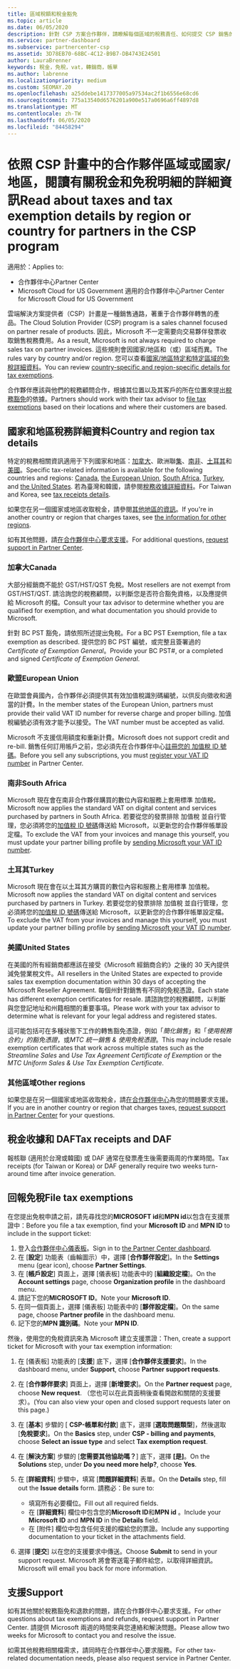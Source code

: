 ```yaml
---
title: 區域稅額和稅金豁免
ms.topic: article
ms.date: 06/05/2020
description: 針對 CSP 方案合作夥伴，請瞭解每個區域的稅務責任、如何提交 CSP 銷售的稅金豁免，以及如何取得稅務問題的支援。
ms.service: partner-dashboard
ms.subservice: partnercenter-csp
ms.assetid: 3D78EB70-68BC-4C12-B9B7-DB4743E24501
author: LauraBrenner
keywords: 稅金，免稅，vat，轉銷商，帳單
ms.author: labrenne
ms.localizationpriority: medium
ms.custom: SEOMAY.20
ms.openlocfilehash: a25ddebe1417377005a97534ac2f1b6556e68cd6
ms.sourcegitcommit: 775a13540d6576201a900e517a0696a6ff4897d8
ms.translationtype: MT
ms.contentlocale: zh-TW
ms.lasthandoff: 06/05/2020
ms.locfileid: "84458294"
---
```

# <a name="read-about-taxes-and-tax-exemption-details-by-region-or-country-for-partners-in-the-csp-program"></a><span data-ttu-id="678ac-104">依照 CSP 計畫中的合作夥伴區域或國家/地區，閱讀有關稅金和免稅明細的詳細資訊</span><span class="sxs-lookup"><span data-stu-id="678ac-104">Read about taxes and tax exemption details by region or country for partners in the CSP program</span></span>

<span data-ttu-id="678ac-105">適用於：</span><span class="sxs-lookup"><span data-stu-id="678ac-105">Applies to:</span></span>

- <span data-ttu-id="678ac-106">合作夥伴中心</span><span class="sxs-lookup"><span data-stu-id="678ac-106">Partner Center</span></span>
- <span data-ttu-id="678ac-107">Microsoft Cloud for US Government 適用的合作夥伴中心</span><span class="sxs-lookup"><span data-stu-id="678ac-107">Partner Center for Microsoft Cloud for US Government</span></span>

<span data-ttu-id="678ac-108">雲端解決方案提供者（CSP）計畫是一種銷售通路，著重于合作夥伴轉售的產品。</span><span class="sxs-lookup"><span data-stu-id="678ac-108">The Cloud Solution Provider (CSP) program is a sales channel focused on partner resale of products.</span></span> <span data-ttu-id="678ac-109">因此，Microsoft 不一定需要向交易夥伴發票收取銷售稅務費用。</span><span class="sxs-lookup"><span data-stu-id="678ac-109">As a result, Microsoft is not always required to charge sales tax on partner invoices.</span></span> <span data-ttu-id="678ac-110">這些規則會因國家/地區和（或）區域而異。</span><span class="sxs-lookup"><span data-stu-id="678ac-110">The rules vary by country and/or region.</span></span> <span data-ttu-id="678ac-111">您可以查看[國家/地區特定和特定區域的免稅詳細資料](#country-and-region-tax-details)。</span><span class="sxs-lookup"><span data-stu-id="678ac-111">You can review [country-specific and region-specific details for tax exemptions](#country-and-region-tax-details).</span></span>

<span data-ttu-id="678ac-112">合作夥伴應該與他們的稅務顧問合作，根據其位置以及其客戶的所在位置來提出[稅務豁免](#file-tax-exemptions)的依據。</span><span class="sxs-lookup"><span data-stu-id="678ac-112">Partners should work with their tax advisor to [file tax exemptions](#file-tax-exemptions) based on their locations and where their customers are based.</span></span>

## <a name="country-and-region-tax-details"></a><span data-ttu-id="678ac-113">國家和地區稅務詳細資料</span><span class="sxs-lookup"><span data-stu-id="678ac-113">Country and region tax details</span></span>

<span data-ttu-id="678ac-114">特定的稅務相關資訊適用于下列國家和地區：[加拿大](#canada)、歐洲聯[集](#european-union)、[南非](#south-africa)、[土耳其](#turkey)和[美國](#united-states)。</span><span class="sxs-lookup"><span data-stu-id="678ac-114">Specific tax-related information is available for the following countries and regions: [Canada](#canada), [the European Union](#european-union), [South Africa](#south-africa), [Turkey](#turkey), and [the United States](#united-states).</span></span> <span data-ttu-id="678ac-115">若為臺灣和韓國，請參閱[稅務收據詳細資料](#tax-receipts-and-daf)。</span><span class="sxs-lookup"><span data-stu-id="678ac-115">For Taiwan and Korea, see [tax receipts details](#tax-receipts-and-daf).</span></span>

<span data-ttu-id="678ac-116">如果您在另一個國家或地區收取稅金，請參閱[其他地區的資訊](#other-regions)。</span><span class="sxs-lookup"><span data-stu-id="678ac-116">If you're in another country or region that charges taxes, see [the information for other regions](#other-regions).</span></span>

<span data-ttu-id="678ac-117">如有其他問題，請[在合作夥伴中心要求支援](#support)。</span><span class="sxs-lookup"><span data-stu-id="678ac-117">For additional questions, [request support in Partner Center](#support).</span></span>

### <a name="canada"></a><span data-ttu-id="678ac-118">加拿大</span><span class="sxs-lookup"><span data-stu-id="678ac-118">Canada</span></span>

<span data-ttu-id="678ac-119">大部分經銷商不能於 GST/HST/QST 免稅。</span><span class="sxs-lookup"><span data-stu-id="678ac-119">Most resellers are not exempt from GST/HST/QST.</span></span> <span data-ttu-id="678ac-120">請洽詢您的稅務顧問，以判斷您是否符合豁免資格，以及應提供給 Microsoft 的檔。</span><span class="sxs-lookup"><span data-stu-id="678ac-120">Consult your tax advisor to determine whether you are qualified for exemption, and what documentation you should provide to Microsoft.</span></span>

<span data-ttu-id="678ac-121">針對 BC PST 豁免，請依照所述提出免稅。</span><span class="sxs-lookup"><span data-stu-id="678ac-121">For a BC PST Exemption, file a tax exemption as described.</span></span> <span data-ttu-id="678ac-122">提供您的 BC PST 編號，或完整且簽署過的 *Certificate of Exemption General*。</span><span class="sxs-lookup"><span data-stu-id="678ac-122">Provide your BC PST#, or a completed and signed *Certificate of Exemption General*.</span></span>

### <a name="european-union"></a><span data-ttu-id="678ac-123">歐盟</span><span class="sxs-lookup"><span data-stu-id="678ac-123">European Union</span></span>

<span data-ttu-id="678ac-124">在歐盟會員國內，合作夥伴必須提供其有效加值稅識別碼編號，以供反向徵收和適當的計費。</span><span class="sxs-lookup"><span data-stu-id="678ac-124">In the member states of the European Union, partners must provide their valid VAT ID number for reverse charge and proper billing.</span></span> <span data-ttu-id="678ac-125">加值稅編號必須有效才能予以接受。</span><span class="sxs-lookup"><span data-stu-id="678ac-125">The VAT number must be accepted as valid.</span></span>

<span data-ttu-id="678ac-126">Microsoft 不支援信用額度和重新計費。</span><span class="sxs-lookup"><span data-stu-id="678ac-126">Microsoft does not support credit and re-bill.</span></span> <span data-ttu-id="678ac-127">銷售任何訂用帳戶之前，您必須先在合作夥伴中心[註冊您的 加值稅 ID 號碼](organization-tax-info.md)。</span><span class="sxs-lookup"><span data-stu-id="678ac-127">Before you sell any subscriptions, you must [register your VAT ID number](organization-tax-info.md) in Partner Center.</span></span>

### <a name="south-africa"></a><span data-ttu-id="678ac-128">南非</span><span class="sxs-lookup"><span data-stu-id="678ac-128">South Africa</span></span>

<span data-ttu-id="678ac-129">Microsoft 現在會在南非合作夥伴購買的數位內容和服務上套用標準 加值稅。</span><span class="sxs-lookup"><span data-stu-id="678ac-129">Microsoft now applies the standard VAT on digital content and services purchased by partners in South Africa.</span></span> <span data-ttu-id="678ac-130">若要從您的發票排除 加值稅 並自行管理，您必須將您的[加值稅 ID 號碼](organization-tax-info.md)傳送給 Microsoft，以更新您的合作夥伴帳單設定檔。</span><span class="sxs-lookup"><span data-stu-id="678ac-130">To exclude the VAT from your invoices and manage this yourself, you must update your partner billing profile by [sending Microsoft your VAT ID number](organization-tax-info.md).</span></span>

### <a name="turkey"></a><span data-ttu-id="678ac-131">土耳其</span><span class="sxs-lookup"><span data-stu-id="678ac-131">Turkey</span></span>

<span data-ttu-id="678ac-132">Microsoft 現在會在以土耳其方購買的數位內容和服務上套用標準 加值稅。</span><span class="sxs-lookup"><span data-stu-id="678ac-132">Microsoft now applies the standard VAT on digital content and services purchased by partners in Turkey.</span></span> <span data-ttu-id="678ac-133">若要從您的發票排除 加值稅 並自行管理，您必須將您的[加值稅 ID 號碼](organization-tax-info.md)傳送給 Microsoft，以更新您的合作夥伴帳單設定檔。</span><span class="sxs-lookup"><span data-stu-id="678ac-133">To exclude the VAT from your invoices and manage this yourself, you must update your partner billing profile by [sending Microsoft your VAT ID number](organization-tax-info.md).</span></span>

### <a name="united-states"></a><span data-ttu-id="678ac-134">美國</span><span class="sxs-lookup"><span data-stu-id="678ac-134">United States</span></span>

<span data-ttu-id="678ac-135">在美國的所有經銷商都應該在接受《Microsoft 經銷商合約》之後的 30 天內提供減免營業稅文件。</span><span class="sxs-lookup"><span data-stu-id="678ac-135">All resellers in the United States are expected to provide sales tax exemption documentation within 30 days of accepting the Microsoft Reseller Agreement.</span></span> <span data-ttu-id="678ac-136">每個州針對銷售有不同的免稅憑證。</span><span class="sxs-lookup"><span data-stu-id="678ac-136">Each state has different exemption certificates for resale.</span></span> <span data-ttu-id="678ac-137">請諮詢您的稅務顧問，以判斷與您登記地址和州籍相關的重要事項。</span><span class="sxs-lookup"><span data-stu-id="678ac-137">Please work with your tax advisor to determine what is relevant for your legal address and registered states.</span></span>

<span data-ttu-id="678ac-138">這可能包括可在多種狀態下工作的轉售豁免憑證，例如「*簡化銷售*」和「*使用稅務合約」的豁免憑證*，或*MTC 統一銷售 & 使用免稅憑證*。</span><span class="sxs-lookup"><span data-stu-id="678ac-138">This may include resale exemption certificates that work across multiple states such as the *Streamline Sales* and *Use Tax Agreement Certificate of Exemption* or the *MTC Uniform Sales & Use Tax Exemption Certificate*.</span></span>

### <a name="other-regions"></a><span data-ttu-id="678ac-139">其他區域</span><span class="sxs-lookup"><span data-stu-id="678ac-139">Other regions</span></span>

<span data-ttu-id="678ac-140">如果您是在另一個國家或地區收取稅金，請[在合作夥伴中心](#support)為您的問題要求支援。</span><span class="sxs-lookup"><span data-stu-id="678ac-140">If you are in another country or region that charges taxes, [request support in Partner Center](#support) for your questions.</span></span>

## <a name="tax-receipts-and-daf"></a><span data-ttu-id="678ac-141">稅金收據和 DAF</span><span class="sxs-lookup"><span data-stu-id="678ac-141">Tax receipts and DAF</span></span>

<span data-ttu-id="678ac-142">報核聯 (適用於台灣或韓國) 或 DAF 通常在發票產生後需要兩周的作業時間。</span><span class="sxs-lookup"><span data-stu-id="678ac-142">Tax receipts (for Taiwan or Korea) or DAF generally require two weeks turn-around time after invoice generation.</span></span>

## <a name="file-tax-exemptions"></a><span data-ttu-id="678ac-143">回報免稅</span><span class="sxs-lookup"><span data-stu-id="678ac-143">File tax exemptions</span></span>

<span data-ttu-id="678ac-144">在您提出免稅申請之前，請先尋找您的**MICROSOFT id**和**MPN id**以包含在支援票證中：</span><span class="sxs-lookup"><span data-stu-id="678ac-144">Before you file a tax exemption, find your **Microsoft ID** and **MPN ID** to include in the support ticket:</span></span>

1. <span data-ttu-id="678ac-145">登入[合作夥伴中心儀表板](https://partner.microsoft.com/dashboard/)。</span><span class="sxs-lookup"><span data-stu-id="678ac-145">Sign in to [the Partner Center dashboard](https://partner.microsoft.com/dashboard/).</span></span>
2. <span data-ttu-id="678ac-146">在 [**設定**] 功能表（齒輪圖示）中，選擇 [**合作夥伴設定**]。</span><span class="sxs-lookup"><span data-stu-id="678ac-146">In the **Settings** menu (gear icon), choose **Partner Settings**.</span></span>
3. <span data-ttu-id="678ac-147">在 [**帳戶設定**] 頁面上，選擇 [儀表板] 功能表中的 [**組織設定檔**]。</span><span class="sxs-lookup"><span data-stu-id="678ac-147">On the **Account settings** page, choose **Organization profile** in the dashboard menu.</span></span>
4. <span data-ttu-id="678ac-148">請記下您的**MICROSOFT ID**。</span><span class="sxs-lookup"><span data-stu-id="678ac-148">Note your **Microsoft ID**.</span></span>
5. <span data-ttu-id="678ac-149">在同一個頁面上，選擇 [儀表板] 功能表中的 [**夥伴設定檔**]。</span><span class="sxs-lookup"><span data-stu-id="678ac-149">On the same page, choose **Partner profile** in the dashboard menu.</span></span>
6. <span data-ttu-id="678ac-150">記下您的**MPN 識別碼**。</span><span class="sxs-lookup"><span data-stu-id="678ac-150">Note your **MPN ID**.</span></span>

<span data-ttu-id="678ac-151">然後，使用您的免稅資訊來為 Microsoft 建立支援票證：</span><span class="sxs-lookup"><span data-stu-id="678ac-151">Then, create a support ticket for Microsoft with your tax exemption information:</span></span>

1. <span data-ttu-id="678ac-152">在 [儀表板] 功能表的 [**支援**] 底下，選擇 [**合作夥伴支援要求**]。</span><span class="sxs-lookup"><span data-stu-id="678ac-152">In the dashboard menu, under **Support**, choose **Partner support requests**.</span></span>
2. <span data-ttu-id="678ac-153">在 [**合作夥伴要求**] 頁面上，選擇 [**新增要求**]。</span><span class="sxs-lookup"><span data-stu-id="678ac-153">On the **Partner request** page, choose **New request**.</span></span> <span data-ttu-id="678ac-154">（您也可以在此頁面稍後查看開啟和關閉的支援要求）。</span><span class="sxs-lookup"><span data-stu-id="678ac-154">(You can also view your open and closed support requests later on this page.)</span></span>
3. <span data-ttu-id="678ac-155">在 [**基本**] 步驟的 [ **CSP-帳單和付款**] 底下，選擇 [**選取問題類型**]，然後選取 [**免稅要求**]。</span><span class="sxs-lookup"><span data-stu-id="678ac-155">On the **Basics** step, under **CSP - billing and payments**, choose **Select an issue type** and select **Tax exemption request**.</span></span>
4. <span data-ttu-id="678ac-156">在 [**解決方案**] 步驟的 [**您需要其他協助嗎？**] 底下，選擇 **[是]**。</span><span class="sxs-lookup"><span data-stu-id="678ac-156">On the **Solutions** step, under **Do you need more help?**, choose **Yes**.</span></span>
5. <span data-ttu-id="678ac-157">在 [**詳細資料**] 步驟中，填寫 [**問題詳細資料**] 表單。</span><span class="sxs-lookup"><span data-stu-id="678ac-157">On the **Details** step, fill out the **Issue details** form.</span></span> <span data-ttu-id="678ac-158">請務必：</span><span class="sxs-lookup"><span data-stu-id="678ac-158">Be sure to:</span></span>

    - <span data-ttu-id="678ac-159">填寫所有必要欄位。</span><span class="sxs-lookup"><span data-stu-id="678ac-159">Fill out all required fields.</span></span>
    - <span data-ttu-id="678ac-160">在 [**詳細資料**] 欄位中包含您的**Microsoft ID**和**MPN id** 。</span><span class="sxs-lookup"><span data-stu-id="678ac-160">Include your **Microsoft ID** and **MPN ID** in the **Details** field.</span></span>
    - <span data-ttu-id="678ac-161">在 [附件] 欄位中包含任何支援的檔給您的票證。</span><span class="sxs-lookup"><span data-stu-id="678ac-161">Include any supporting documentation to your ticket in the attachments field.</span></span>

6. <span data-ttu-id="678ac-162">選擇 [**提交**] 以在您的支援要求中傳送。</span><span class="sxs-lookup"><span data-stu-id="678ac-162">Choose **Submit** to send in your support request.</span></span> <span data-ttu-id="678ac-163">Microsoft 將會寄送電子郵件給您，以取得詳細資訊。</span><span class="sxs-lookup"><span data-stu-id="678ac-163">Microsoft will email you back for more information.</span></span>

## <a name="support"></a><span data-ttu-id="678ac-164">支援</span><span class="sxs-lookup"><span data-stu-id="678ac-164">Support</span></span>

<span data-ttu-id="678ac-165">如有其他關於稅務豁免和退款的問題，請在合作夥伴中心要求支援。</span><span class="sxs-lookup"><span data-stu-id="678ac-165">For other questions about tax exemptions and refunds, request support in Partner Center.</span></span> <span data-ttu-id="678ac-166">請提供 Microsoft 兩週的時間來與您連絡和解決問題。</span><span class="sxs-lookup"><span data-stu-id="678ac-166">Please allow two weeks for Microsoft to contact you and resolve the issue.</span></span>

<span data-ttu-id="678ac-167">如需其他稅務相關檔需求，請同時在合作夥伴中心要求服務。</span><span class="sxs-lookup"><span data-stu-id="678ac-167">For other tax-related documentation needs, please also request service in Partner Center.</span></span>
